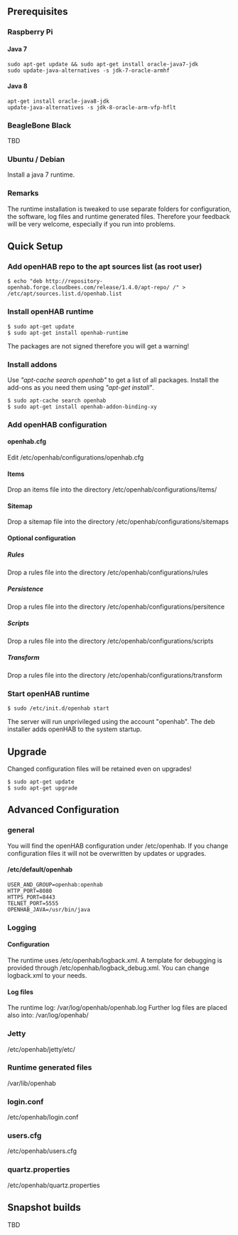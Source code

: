 ## Prerequisites
### Raspberry Pi
#### Java 7
    sudo apt-get update && sudo apt-get install oracle-java7-jdk
    sudo update-java-alternatives -s jdk-7-oracle-armhf
#### Java 8
    apt-get install oracle-java8-jdk
    update-java-alternatives -s jdk-8-oracle-arm-vfp-hflt
### BeagleBone Black
TBD
### Ubuntu / Debian
Install a java 7 runtime.

### Remarks
The runtime installation is tweaked to use separate folders for configuration, the software, log files
 and runtime generated files. Therefore your feedback will be very welcome, especially if you run into problems.

## Quick Setup
### Add openHAB repo to the apt sources list (as root user)
    $ echo "deb http://repository-openhab.forge.cloudbees.com/release/1.4.0/apt-repo/ /" > /etc/apt/sources.list.d/openhab.list

### Install openHAB runtime

    $ sudo apt-get update
    $ sudo apt-get install openhab-runtime

The packages are not signed therefore you will get a warning!

### Install addons
Use *"apt-cache search openhab"* to get a list of all packages. Install the add-ons as you need them using *"apt-get install"*.

    $ sudo apt-cache search openhab
    $ sudo apt-get install openhab-addon-binding-xy

### Add openHAB configuration
#### openhab.cfg
Edit /etc/openhab/configurations/openhab.cfg
#### Items
Drop an items file into the directory /etc/openhab/configurations/items/
#### Sitemap
Drop a sitemap file into the directory /etc/openhab/configurations/sitemaps

#### Optional configuration
##### Rules
Drop a rules file into the directory /etc/openhab/configurations/rules

##### Persistence
Drop a rules file into the directory /etc/openhab/configurations/persitence
##### Scripts
Drop a rules file into the directory /etc/openhab/configurations/scripts
##### Transform
Drop a rules file into the directory /etc/openhab/configurations/transform


### Start openHAB runtime
    $ sudo /etc/init.d/openhab start
The server will run unprivileged using the account "openhab".
The deb installer adds openHAB to the system startup. 

## Upgrade
Changed configuration files will be retained even on upgrades!

    $ sudo apt-get update
    $ sudo apt-get upgrade

## Advanced Configuration
### general
You will find the openHAB configuration under /etc/openhab.
If you change configuration files it will not be overwritten by updates or upgrades.

#### /etc/default/openhab
    USER_AND_GROUP=openhab:openhab
    HTTP_PORT=8080
    HTTPS_PORT=8443
    TELNET_PORT=5555
    OPENHAB_JAVA=/usr/bin/java

### Logging
#### Configuration
The runtime uses /etc/openhab/logback.xml.
A template for debugging is provided through /etc/openhab/logback_debug.xml. You can change logback.xml
to your needs.
#### Log files
The runtime log: /var/log/openhab/openhab.log
Further log files are placed also into: /var/log/openhab/

### Jetty
/etc/openhab/jetty/etc/
### Runtime generated files
/var/lib/openhab
### login.conf
/etc/openhab/login.conf
### users.cfg
/etc/openhab/users.cfg
### quartz.properties
/etc/openhab/quartz.properties

## Snapshot builds
TBD